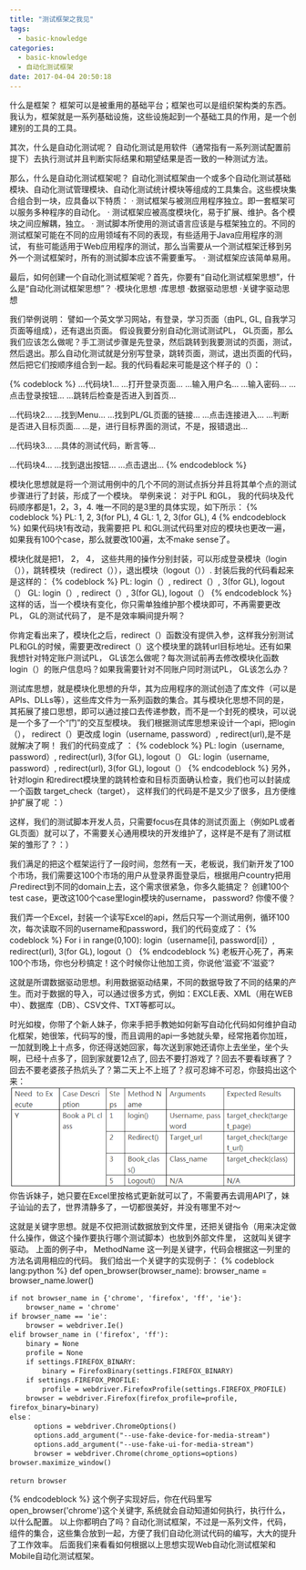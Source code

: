 ```yaml
---
title: "测试框架之我见"
tags:
  - basic-knowledge
categories:
  - basic-knowledge
  - 自动化测试框架
date: 2017-04-04 20:50:18
---
```

什么是框架？
框架可以是被重用的基础平台；框架也可以是组织架构类的东西。我认为，框架就是一系列基础设施，这些设施起到一个基础工具的作用，是一个创建别的工具的工具。
<!--more-->

其次，什么是自动化测试呢？
自动化测试是用软件（通常指有一系列测试配置前提下）去执行测试并且判断实际结果和期望结果是否一致的一种测试方法。

那么，什么是自动化测试框架呢？
自动化测试框架由一个或多个自动化测试基础模块、自动化测试管理模块、自动化测试统计模块等组成的工具集合。这些模块集合组合到一块，应具备以下特质：
· 测试框架与被测应用程序独立。即一套框架可以服务多种程序的自动化。
· 测试框架应被高度模块化，易于扩展、维护。各个模块之间应解耦，独立。
· 测试脚本所使用的测试语言应该是与框架独立的。不同的测试框架可能在不同的应用领域有不同的表现，有些适用于Java应用程序的测试， 有些可能适用于Web应用程序的测试，那么当需要从一个测试框架迁移到另外一个测试框架时，所有的测试脚本应该不需要重写。
·  测试框架应该简单易用。

最后，如何创建一个自动化测试框架呢？首先，你要有“自动化测试框架思想”，什么是“自动化测试框架思想”？
·模块化思想
·库思想
·数据驱动思想
·关键字驱动思想

我们举例说明：
譬如一个英文学习网站，有登录，学习页面（由PL, GL, 自我学习页面等组成），还有退出页面。
假设我要分别自动化测试测试PL， GL页面，那么我们应该怎么做呢？手工测试步骤是先登录，然后跳转到我要测试的页面，测试，然后退出。那么自动化测试就是分别写登录，跳转页面，测试，退出页面的代码，然后把它们按顺序组合到一起。我的代码看起来可能是这个样子的（）：

{% codeblock %}
…代码块1…
…打开登录页面…
…输入用户名…
…输入密码…
…点击登录按钮…
…跳转后检查是否进入到首页…

…代码块2…
…找到Menu…
…找到PL/GL页面的链接…
…点击连接进入…
…判断是否进入目标页面…
…是，进行目标界面的测试，不是，报错退出…

…代码块3…
…具体的测试代码，断言等…

…代码块4…
…找到退出按钮…
…点击退出…
{% endcodeblock %}

模块化思想就是将一个测试用例中的几个不同的测试点拆分并且将其单个点的测试步骤进行了封装，形成了一个模块。
举例来说：
对于PL 和GL， 我的代码块及代码顺序都是1，2，3，4. 唯一不同的是3里的具体实现，如下所示：
{% codeblock %}
PL: 1, 2, 3(for PL), 4
GL: 1, 2, 3(for GL), 4
{% endcodeblock %}
如果代码块1有改动，我需要把 PL 和GL测试代码里对应的模块也更改一遍，如果我有100个case，那么就要改100遍，太不make sense了。

模块化就是把1， 2， 4， 这些共用的操作分别封装，可以形成登录模块（login（）），跳转模块（redirect（）），退出模块（logout（））.
封装后我的代码看起来是这样的：
{% codeblock %}
PL: login（）, redirect（）, 3(for GL), logout（）
GL: login（）, redirect（）, 3(for GL), logout（）
{% endcodeblock %}
这样的话，当一个模块有变化，你只需单独维护那个模块即可，不再需要更改PL， GL的测试代码了， 是不是效率瞬间提升啊？

你肯定看出来了，模块化之后，redirect（）函数没有提供入参，这样我分别测试PL和GL的时候，需要更改redirect（）这个模块里的跳转url目标地址。还有如果我想针对特定账户测试PL， GL该怎么做呢？每次测试前再去修改模块化函数login（）的账户信息吗？如果我需要针对不同账户同时测试PL， GL该怎么办？

测试库思想，就是模块化思想的升华，其为应用程序的测试创造了库文件（可以是APIs、DLLs等），这些库文件为一系列函数的集合。其与模块化思想不同的是，其拓展了接口思想，即可以通过接口去传递参数，而不是一个封死的模块，可以说是一个多了一个“门”的交互型模块。
我们根据测试库思想来设计一个api，把login（）， redirect（）更改成 login（username, password）, redirect(url),是不是就解决了啊！
我们的代码变成了 ：
{% codeblock %}
PL: login（username, password）, redirect(url), 3(for GL), logout（）
GL: login（username, password）, redirect(url), 3(for GL), logout（）
{% endcodeblock %}
另外，针对login 和redirect模块里的跳转检查和目标页面确认检查，我们也可以封装成一个函数 target_check（target）， 这样我们的代码是不是又少了很多，且方便维护扩展了呢 ：）

这样，我们的测试脚本开发人员，只需要focus在具体的测试页面上（例如PL或者GL页面）就可以了，不需要关心通用模块的开发维护了，这样是不是有了测试框架的雏形了？：）

我们满足的把这个框架运行了一段时间，忽然有一天，老板说，我们新开发了100个市场，我们需要这100个市场的用户从登录界面登录后，根据用户country把用户redirect到不同的domain上去，这个需求很紧急，你多久能搞定？
创建100个test case，更改这100个case里login模块的username， password? 你傻不傻？

我们弄一个Excel，封装一个读写Excel的api，然后只写一个测试用例，循环100次，每次读取不同的username和password，我们的代码变成了：
{% codeblock %}
For i in range(0,100):
login（username[i], password[i]）, redirect(url), 3(for GL), logout（）
{% endcodeblock %}
老板开心死了，再来100个市场，你也分秒搞定！这个时候你让他加工资，你说他‘滋瓷’不‘滋瓷’?

这就是所谓数据驱动思想。利用数据驱动结果，不同的数据导致了不同的结果的产生。而对于数据的导入，可以通过很多方式，例如：EXCLE表、XML（用在WEB中）、数据库（DB）、CSV文件、TXT等都可以。

时光如梭，你带了个新人妹子，你来手把手教她如何新写自动化代码如何维护自动化框架，她很笨，代码写的慢，而且调用的api一多她就头晕，经常拖着你加班，一加就到晚上十点多，你还得送她回家，每次送到家她还请你上去坐坐，坐个头啊，已经十点多了，回到家就要12点了, 回去不要打游戏了？回去不要看球赛了？回去不要老婆孩子热炕头了？第二天上不上班了？叔可忍婶不可忍，你鼓捣出这个来：
![](测试框架之我见\1.png)
你告诉妹子，她只要在Excel里按格式更新就可以了，不需要再去调用API了，妹子讪讪的去了，世界清静多了，一切都很美好，并没有哪里不对～

这就是关键字思想。就是不仅把测试数据放到文件里，还把关键指令（用来决定做什么操作，做这个操作要执行哪个测试脚本）也放到外部文件里， 这就叫关键字驱动。
上面的例子中， MethodName 这一列是关键字，代码会根据这一列里的方法名调用相应的代码。
我们给出一个关键字的实现例子：
{% codeblock lang:python %}
def open_browser(browser_name):
    browser_name = browser_name.lower()

    if not browser_name in {'chrome', 'firefox', 'ff', 'ie'}:
        browser_name = 'chrome'
    if browser_name == 'ie':
        browser = webdriver.Ie()
    elif browser_name in ('firefox', 'ff'):
        binary = None   
        profile = None
        if settings.FIREFOX_BINARY:
            binary = FirefoxBinary(settings.FIREFOX_BINARY)
        if settings.FIREFOX_PROFILE:
            profile = webdriver.FirefoxProfile(settings.FIREFOX_PROFILE)
        browser = webdriver.Firefox(firefox_profile=profile, firefox_binary=binary)
    else：
          options = webdriver.ChromeOptions()
          options.add_argument("--use-fake-device-for-media-stream")
          options.add_argument("--use-fake-ui-for-media-stream")
          browser = webdriver.Chrome(chrome_options=options)
    browser.maximize_window()

    return browser
{% endcodeblock %}
这个例子实现好后，你在代码里写open_browser('chrome')这个关键字, 系统就会自动知道如何执行，执行什么， 以什么配置。
以上你都明白了吗？自动化测试框架，不过是一系列文件，代码，组件的集合，这些集合放到一起，方便了我们自动化测试代码的编写，大大的提升了工作效率。
后面我们来看看如何根据以上思想实现Web自动化测试框架和Mobile自动化测试框架。
